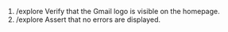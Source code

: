 1. /explore Verify that the Gmail logo is visible on the homepage.
2. /explore Assert that no errors are displayed.
